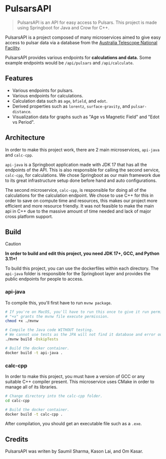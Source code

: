 # PulsarsAPI
> PulsarsAPI is an API for easy access to Pulsars. This project is made using Springboot for Java and Crow for C++.

PulsarsAPI is a project composed of many microservices aimed to give easy access to pulsar data via a database from the [Australia Telescope National Facility](https://www.atnf.csiro.au/).

PulsarsAPI provides various endpoints for **calculations and data.** Some example endpoints would be `/api/pulsars` and `/api/calculate`.

## Features
- Various endpoints for pulsars.
- Various endpoints for calculations.
- Calculation data such as `age`, `bfield`, and `edot`.
- Derived properties such as `lorentz`, `surface-gravity`, and `pulsar-distance`.
- Visualization data for graphs such as "Age vs Magnetic Field" and "Edot vs Period".

## Architecture
In order to make this project work, there are 2 main microservices, `api-java` and `calc-cpp`.

`api-java` is a Springboot application made with JDK 17 that has all the endpoints of the API. This is also responsible for calling the second service, `calc-cpp`, for calculations. We chose Springboot as our main framework due to its great infrastructure setup done before hand and auto configurations.

The second microservice, `calc-cpp`, is responsible for doing all of the calculations for the calculation endpoint. We chose to use C++ for this in order to save on compute time and resources, this makes our project more efficient and more resource friendly. It was not feasible to make the main api in C++ due to the massive amount of time needed and lack of major cross platform support.

## Build
> [!CAUTION]
> **In order to build and edit this project, you need JDK 17+, GCC, and Python 3.11+!**

To build this project, you can use the dockerfiles within each directory. The `api-java` folder is responsible for the Springboot layer and provides the public endpoints for people to access.

### api-java
To compile this, you'll first have to run `mvnw package`.

```bash
# If you're on MacOS, you'll have to run this once to give it run permissions.
# "+x" grants the mvnw file execute permission.
chmod +x ./mvnw

# Compile the Java code WITHOUT testing.
# We cannot use tests as the JPA will not find it database and error out.
./mvnw build -DskipTests

# Build the docker container.
docker build -t api-java .
```

### calc-cpp
In order to make this project, you must have a version of GCC or any suitable C++ compiler present. This microservice uses CMake in order to manage all of its libraries.

```bash
# Change directory into the calc-cpp folder.
cd calc-cpp

# Build the docker container.
docker build -t calc-cpp .
```

After compilation, you should get an executable file such as a `.exe`.

## Credits
PulsarsAPI was writen by Saumil Sharma, Kason Lai, and Om Kasar.
